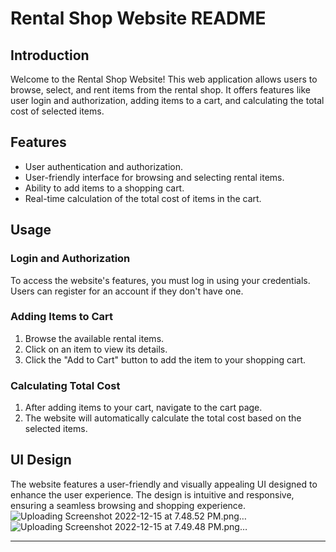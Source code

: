 # Rental Shop Website README

## Introduction

Welcome to the Rental Shop Website! This web application allows users to browse, select, and rent items from the rental shop. It offers features like user login and authorization, adding items to a cart, and calculating the total cost of selected items.

## Features

- User authentication and authorization.
- User-friendly interface for browsing and selecting rental items.
- Ability to add items to a shopping cart.
- Real-time calculation of the total cost of items in the cart.

## Usage

### Login and Authorization

To access the website's features, you must log in using your credentials. Users can register for an account if they don't have one.

### Adding Items to Cart

1. Browse the available rental items.
2. Click on an item to view its details.
3. Click the "Add to Cart" button to add the item to your shopping cart.

### Calculating Total Cost

1. After adding items to your cart, navigate to the cart page.
2. The website will automatically calculate the total cost based on the selected items.

## UI Design

The website features a user-friendly and visually appealing UI designed to enhance the user experience. The design is intuitive and responsive, ensuring a seamless browsing and shopping experience.
![Uploading Screenshot 2022-12-15 at 7.48.52 PM.png…]()
![Uploading Screenshot 2022-12-15 at 7.49.48 PM.png…]()


---
